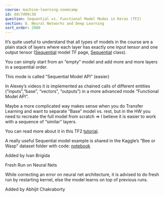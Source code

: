 ```yaml
---
course: machine-learning-zoomcamp
id: ddc7d09c3d
question: Sequential vs. Functional Model Modes in Keras (TF2)
section: 8. Neural Networks and Deep Learning
sort_order: 2980
---
```


It’s quite useful to understand that all types of models in the course are a plain stack of layers where each layer has exactly one input tensor and one output tensor ([Sequential](https://www.tensorflow.org/guide/keras/sequential_model) model TF page, [Sequential](https://keras.io/api/models/sequential/) class).

You can simply start from an “empty” model and add more and more layers in a sequential order.

This mode is called “Sequential Model API”  (easier)

In Alexey’s videos it is implemented as chained calls of different entities (“inputs”,“base”, “vectors”,  “outputs”) in a more advanced mode “Functional Model API”.

Maybe a more complicated way makes sense when you do Transfer Learning and want to separate “Base” model vs. rest, but in the HW you need to recreate the full model from scratch ⇒ I believe it is easier to work with a sequence of “similar” layers.

You can read more about it in this TF2 [tutorial](https://machinelearningmastery.com/tensorflow-tutorial-deep-learning-with-tf-keras/).

A really useful Sequential model example is shared in the Kaggle’s “Bee or Wasp” dataset folder with code: [notebook](https://www.kaggle.com/code/tammygusmao/bee-or-wasp-from-scratch-to-transfer-learning)

Added by Ivan Brigida

Fresh Run on Neural Nets

While correcting an error on neural net architecture, it is advised to do fresh run by restarting kernel, else the model learns on top of previous runs.

Added by Abhijit Chakraborty

